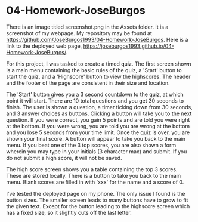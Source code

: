 # 04-Homework-JoseBurgos

There is an image titled screenshot.png in the Assets folder. It is a screenshot of my webpage. My repository may be found at https://github.com/JoseBurgos1993/04-Homework-JoseBurgos. Here is a link to the deployed web page, https://joseburgos1993.github.io/04-Homework-JoseBurgos/.

For this project, I was tasked to create a timed quiz. The first screen shown is a main menu containing the basic rules of the quiz, a 'Start' button to start the quiz, and a 'Highscore' button to view the highscores. The header and the footer of the page are consistent in their size and location.

The 'Start' button gives you a 3 second countdown to the quiz, at which point it will start. There are 10 total questions and you get 30 seconds to finish. The user is shown a question, a timer ticking down from 30 seconds, and 3 answer choices as buttons. Clicking a button will take you to the next question. If you were correct, you gain 5 points and are told you were right at the bottom. If you were wrong, you are told you are wrong at the bottom and you lose 5 seconds from your time limit. Once the quiz is over, you are shown your final score. A button will appear to take you back to the main menu. If you beat one of the 3 top scores, you are also shown a form wherein you may type in your initials (3 character max) and submit. If you do not submit a high score, it will not be saved.

The high score screen shows you a table containing the top 3 scores. These are stored locally. There is a button to take you back to the main menu. Blank scores are filled in with 'xxx' for the name and a score of 0.

I've tested the deployed page on my phone. The only issue I found is the button sizes. The smaller screen leads to many buttons have to grow to fit the given text. Except for the button leading to the highscore screen which has a fixed size, so it slightly cuts off the last letter.
